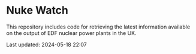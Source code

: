 # Nuke Watch

This repository includes code for retrieving the latest information available on the output of EDF nuclear power plants in the UK.

Last updated: 2024-05-18 22:07